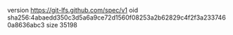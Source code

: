 version https://git-lfs.github.com/spec/v1
oid sha256:4abaedd350c3d5a6a9ce72d1560f08253a2b62829c4f2f3a2337460a8636abc3
size 35198
